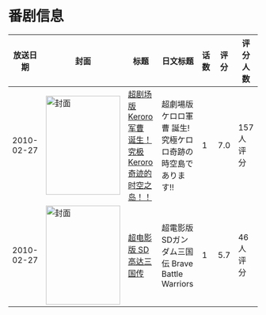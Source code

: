 # 番剧信息

|放送日期|封面|标题|日文标题|话数|评分|评分人数|
|---|---|---|---|---|---|---|
|2010-02-27|<img src="//lain.bgm.tv/pic/cover/c/21/1a/3765_KKM05.jpg" alt="封面" style="width:150px;height:200px;object-fit:cover;">|[超剧场版 Keroro军曹 诞生！究极Keroro奇迹的时空之岛！！](https://bangumi.tv/subject/3765)|超劇場版ケロロ軍曹 誕生!究極ケロロ奇跡の時空島であります!!|1|7.0|157人评分|
|2010-02-27|<img src="//lain.bgm.tv/pic/cover/c/46/ac/37632_610d1.jpg" alt="封面" style="width:150px;height:200px;object-fit:cover;">|[超电影版 SD高达三国传](https://bangumi.tv/subject/37632)|超電影版 SDガンダム三国伝 Brave Battle Warriors|1|5.7|46人评分|
